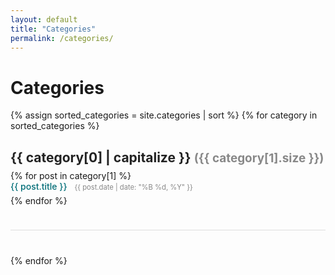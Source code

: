 ```yaml
---
layout: default
title: "Categories"
permalink: /categories/
---
```


<h1 style="font-weight:700;">Categories</h1>

{% assign sorted_categories = site.categories | sort %}
{% for category in sorted_categories %}
  <div class="category-section">
    <h2 class="category-title">{{ category[0] | capitalize }} <span class="category-count">({{ category[1].size }})</span></h2>
    <ul class="post-list">
      {% for post in category[1] %}
        <li>
          <a href="{{ post.url | relative_url }}">{{ post.title }}</a>
          <span class="post-date">{{ post.date | date: "%B %d, %Y" }}</span>
        </li>
      {% endfor %}
    </ul>
  </div>
{% endfor %}

<style>
.category-section {
  margin-bottom: 2.5rem;
  border-bottom: 1px solid #ddd;
  padding-bottom: 1.5rem;
}

.category-title {
  font-size: 1.5em;
  font-weight: 700;
  color: #222;
  margin-bottom: 0.5rem;
}

.category-count {
  color: #888;
  font-size: 0.9em;
}

.post-list {
  list-style: none;
  padding-left: 0;
  margin-top: 0.5rem;
}

.post-list li {
  margin-bottom: 0.4rem;
}

.post-list a {
  color: #006d77;
  font-weight: 500;
  text-decoration: none;
}

.post-list a:hover {
  text-decoration: underline;
}

.post-date {
  font-size: 0.8em;
  color: #888;
  margin-left: 0.5rem;
}
</style>

